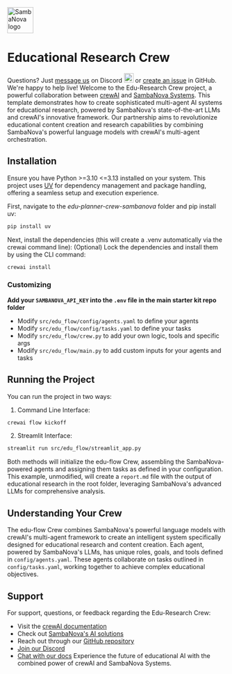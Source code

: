 <picture>
<a href="https://sambanova.ai/"\>
<source media="(prefers-color-scheme: dark)" srcset="../images/SambaNova-light-logo-1.png" height="60">
<img alt="SambaNova logo" src="../../../images/SambaNova-dark-logo-1.png" height="60">
</picture>
</a>

# Educational Research Crew

Questions? Just <a href="https://discord.gg/54bNAqRw" target="_blank">message us</a> on Discord <a href="https://discord.gg/54bNAqRw" target="_blank"><img src="https://github.com/sambanova/ai-starter-kit/assets/150964187/aef53b52-1dc0-4cbf-a3be-55048675f583" alt="Discord" width="22"/></a> or <a href="https://github.com/sambanova/ai-starter-kit/issues/new/choose" target="_blank">create an issue</a> in GitHub. We're happy to help live!
Welcome to the Edu-Research Crew project, a powerful collaboration between [crewAI](https://crewai.com) and [SambaNova Systems](https://sambanova.ai). This template demonstrates how to create sophisticated multi-agent AI systems for educational research, powered by SambaNova's state-of-the-art LLMs and crewAI's innovative framework. Our partnership aims to revolutionize educational content creation and research capabilities by combining SambaNova's powerful language models with crewAI's multi-agent orchestration.

## Installation
Ensure you have Python >=3.10 <=3.13 installed on your system. This project uses [UV](https://docs.astral.sh/uv/) for dependency management and package handling, offering a seamless setup and execution experience.

First, navigate to the *edu-planner-crew-sambanova* folder and pip install uv:

```bash
pip install uv
```

Next, install the dependencies (this will create a .venv automatically via the crewai command line):
(Optional) Lock the dependencies and install them by using the CLI command:
```bash
crewai install
```

### Customizing
**Add your `SAMBANOVA_API_KEY` into the `.env` file in the main starter kit repo folder**
- Modify `src/edu_flow/config/agents.yaml` to define your agents
- Modify `src/edu_flow/config/tasks.yaml` to define your tasks
- Modify `src/edu_flow/crew.py` to add your own logic, tools and specific args
- Modify `src/edu_flow/main.py` to add custom inputs for your agents and tasks

## Running the Project
You can run the project in two ways:
1. Command Line Interface:
```bash
crewai flow kickoff
```
2. Streamlit Interface:
```bash
streamlit run src/edu_flow/streamlit_app.py
```
Both methods will initialize the edu-flow Crew, assembling the SambaNova-powered agents and assigning them tasks as defined in your configuration.
This example, unmodified, will create a `report.md` file with the output of educational research in the root folder, leveraging SambaNova's advanced LLMs for comprehensive analysis.

## Understanding Your Crew
The edu-flow Crew combines SambaNova's powerful language models with crewAI's multi-agent framework to create an intelligent system specifically designed for educational research and content creation. Each agent, powered by SambaNova's LLMs, has unique roles, goals, and tools defined in `config/agents.yaml`. These agents collaborate on tasks outlined in `config/tasks.yaml`, working together to achieve complex educational objectives.

## Support
For support, questions, or feedback regarding the Edu-Research Crew:
- Visit the [crewAI documentation](https://docs.crewai.com)
- Check out [SambaNova's AI solutions](https://sambanova.ai)
- Reach out through our [GitHub repository](https://github.com/joaomdmoura/crewai)
- [Join our Discord](https://discord.com/invite/X4JWnZnxPb)
- [Chat with our docs](https://chatg.pt/DWjSBZn)
Experience the future of educational AI with the combined power of crewAI and SambaNova Systems.